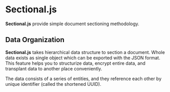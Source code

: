 # Sectional.js

**Sectional.js** provide simple document sectioning methodology.

## Data Organization

**Sectional.js** takes hierarchical data structure to section a document. Whole data exists as single object which can be exported with the JSON format. This feature helps you to structurize data, encrypt entire data, and transplant data to another place conveniently.

The data consists of a series of entities, and they reference each other by unique identifier (called the shortened UUID).
